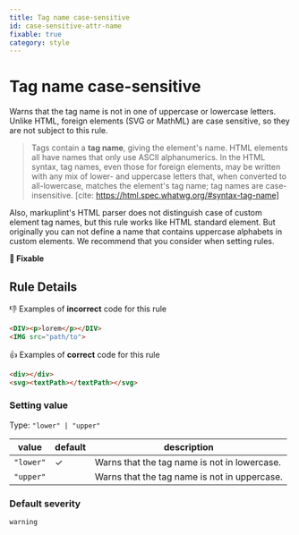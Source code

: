 ```yaml
---
title: Tag name case-sensitive
id: case-sensitive-attr-name
fixable: true
category: style
---
```


# Tag name case-sensitive

Warns that the tag name is not in one of uppercase or lowercase letters. Unlike HTML, foreign elements (SVG or MathML) are case sensitive, so they are not subject to this rule.

> Tags contain a **tag name**, giving the element's name. HTML elements all have names that only use ASCII alphanumerics. In the HTML syntax, tag names, even those for foreign elements, may be written with any mix of lower- and uppercase letters that, when converted to all-lowercase, matches the element's tag name; tag names are case-insensitive.
> [cite: https://html.spec.whatwg.org/#syntax-tag-name]

Also, markuplint's HTML parser does not distinguish case of custom element tag names, but this rule works like HTML standard element. But originally you can not define a name that contains uppercase alphabets in custom elements. We recommend that you consider when setting rules.

**🔧 Fixable**

## Rule Details

👎 Examples of **incorrect** code for this rule

<!-- prettier-ignore-start -->
```html
<DIV><p>lorem</p></DIV>
<IMG src="path/to">
```
<!-- prettier-ignore-end -->

👍 Examples of **correct** code for this rule

<!-- prettier-ignore-start -->
```html
<div></div>
<svg><textPath></textPath></svg>
```
<!-- prettier-ignore-end -->

### Setting value

Type: `"lower" | "upper"`

| value     | default | description                                  |
| --------- | ------- | -------------------------------------------- |
| `"lower"` | ✓       | Warns that the tag name is not in lowercase. |
| `"upper"` |         | Warns that the tag name is not in uppercase. |

### Default severity

`warning`
